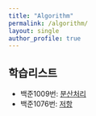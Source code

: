 ```yaml
---
title: "Algorithm"
permalink: /algorithm/
layout: single
author_profile: true
---
```


## 학습리스트

- 백준1009번: [분산처리](baekjoon1009/)
- 백준1076번: [저항](baekjoon1076/)
